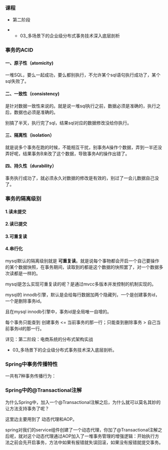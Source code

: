 ### 课程

- 第二阶段

- - 03_多场景下的企业级分布式事务技术深入底层剖析

### 事务的ACID

#### 一、原子性（atomicity)

一堆SQL，要么一起成功，要么都别执行，不允许某个sql语句执行成功了，某个sql失败了。

#### 二、一致性（consistency)

是针对数据一致性来说的。就是说一堆sql执行之前，数据必须是准确的，执行之后，数据也必须是准确的。

别搞了半天，执行完了sql，结果sql对应的数据修改没给你执行。

#### 三、隔离性（isolation）

就是说多个事务在跑的时候，不能相互干扰，别事务A操作个数据，弄到一半还没弄好呢，结果事务B来改了这个数据，导致事务A的操作出错了。

#### 四、持久性（durability）

事务执行成功了，就必须永久对数据的修改是有效的，别过了一会儿数据自己没了。

### 事务的隔离级别

#### 1.读未提交

#### 2.读已提交

#### 3.可重复读

#### 4.串行化

mysql默认的隔离级别就是 **可重复读**。就是说每个事物都会开启一个自己要操作的某个数据快照，在事务期间，读取到的都是这个数据的快照罢了，对一个数据多次读都是一样的。

mysql是怎么实现可重复读的呢？是通过mvcc多版本并发控制的机制实现的。

mysql的 innodb引擎，默认是会给每行数据加两个隐藏列，一个是创建事务id，一个是删除事务id。

且在mysql innodb引擎中，事务id是全局唯一自增的。

每个事务只能查到 创建事务 <= 当前事务的那一行；只能查到删除事务 > 自己当前事务id的那一行。

详见：第二阶段：电商系统的分布式架构实战

- 03_多场景下的企业级分布式事务技术深入底层剖析。

### Spring中事务传播特性

一共有7种事务传播行为：

### Spring中的@Transactional注解

为什么Spring中，加入一个@Transactional注解之后，为什么就可以莫名其妙的让方法支持事务了呢？

这里边主要用到了 动态代理和AOP。



spring对我们的service组件创建了一个动态代理，你加了@Transactional注解之后呢，就对这个动态代理通过AOP加入了一堆事务管理的增强逻辑：开始执行方法之前会先开启事务，方法中如果有报错就失误回滚，如果没有报错就提交事务。